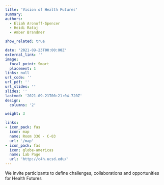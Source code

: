 ```yaml
---
title: 'Vision of Health Futures'
summary:
authors: 
  - Eliah Aronoff-Spencer
  - Heidi Rataj
  - Amber Brandner

show_related: true

date: '2021-09-23T00:00:00Z'
external_link: ''
image:
  focal_point: Smart
  placement: 1
links: null
url_code: ''
url_pdf: ''
url_slides: ''
slides: ''
lastmod: '2021-09-21T00:21:04.720Z'
design:
  columns: '2'

weight: 3

links:
- icon_pack: fas
  icon: map
  name: Room 336 - C-03
  url: '/map'
- icon_pack: fas
  icon: globe-americas
  name: Lab Page
  url: 'http://c4h.ucsd.edu/'
---
```

We invite participants to define challenges, collaborations and opportunities for Health Futures